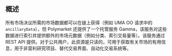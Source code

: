 ## 概述

所有市场决议所需的市场数据都可以在链上获得（例如 UMA OO 请求中的 `ancillaryData`），但 Polymarket 还提供了一个托管服务 Gamma，该服务对这些数据进行索引并提供额外的市场元数据（例如分类、索引交易量等）。该服务通过 REST API 提供。对于公共用户，此资源是只读的，可用于获取有关市场的有用信息，用于非营利研究项目、替代交易界面、自动化交易系统等。
